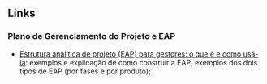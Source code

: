 ## Links


### Plano de Gerenciamento do Projeto e EAP

- [Estrutura analítica de projeto (EAP) para gestores: o que é e como usá-la](https://asana.com/pt/resources/work-breakdown-structure): exemplos e explicação de como construir a EAP; exemplos dos dois tipos de EAP (por fases e por produto);

